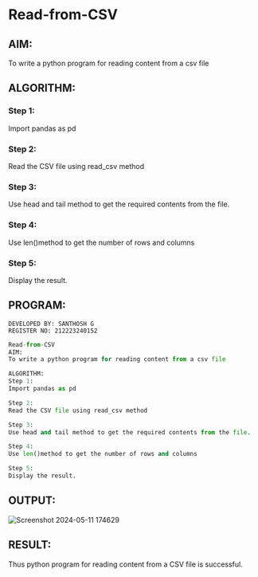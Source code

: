 # Read-from-CSV
## AIM:
To write a python program for reading content from a csv file

## ALGORITHM:
### Step 1:
Import pandas as pd

### Step 2:
Read the CSV file using read_csv method

### Step 3:
Use head and tail method to get the required contents from the file.

### Step 4:
Use len()method to get the number of rows and columns

### Step 5:
Display the result.

## PROGRAM:
```
DEVELOPED BY: SANTHOSH G
REGISTER NO: 212223240152
```
```py
Read-from-CSV
AIM:
To write a python program for reading content from a csv file

ALGORITHM:
Step 1:
Import pandas as pd

Step 2:
Read the CSV file using read_csv method

Step 3:
Use head and tail method to get the required contents from the file.

Step 4:
Use len()method to get the number of rows and columns

Step 5:
Display the result.
```

## OUTPUT:
![Screenshot 2024-05-11 174629](https://github.com/Aravindan2006/Read-from-CSV/assets/151760062/0c745bc3-f12c-4ebb-8c66-ebd922d3857b)


## RESULT:
Thus python program for reading content from a CSV file is successful.

